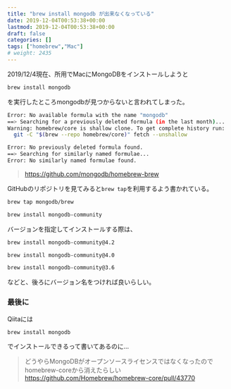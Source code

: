 ```yaml
---
title: "brew install mongodb が出来なくなっている"
date: 2019-12-04T00:53:38+00:00
lastmod: 2019-12-04T00:53:38+00:00
draft: false
categories: []
tags: ["homebrew","Mac"]
# weight: 2435
---
```

2019/12/4現在、所用でMacにMongoDBをインストールしようと  

```bash
brew install mongodb
```

を実行したところmongodbが見つからないと言われてしまった。  

```bash
Error: No available formula with the name "mongodb" 
==> Searching for a previously deleted formula (in the last month)...
Warning: homebrew/core is shallow clone. To get complete history run:
  git -C "$(brew --repo homebrew/core)" fetch --unshallow

Error: No previously deleted formula found.
==> Searching for similarly named formulae...
Error: No similarly named formulae found.
```

> https://github.com/mongodb/homebrew-brew  

GitHubのリポジトリを見てみると`brew tap`を利用するよう書かれている。  

```bash
brew tap mongodb/brew

brew install mongodb-community
```

バージョンを指定してインストールする際は、

```bash
brew install mongodb-community@4.2
```
```bash
brew install mongodb-community@4.0
```
```bash
brew install mongodb-community@3.6
```

などと、後ろにバージョン名をつければ良いらしい。  


### 最後に

Qiitaには
```bash
brew install mongodb
```
でインストールできるって書いてあるのに...

> どうやらMongoDBがオープンソースライセンスではなくなったのでhomebrew-coreから消えたらしい
> https://github.com/Homebrew/homebrew-core/pull/43770
